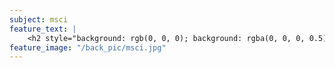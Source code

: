 ```yaml
---
subject: msci
feature_text: |
    <h2 style="background: rgb(0, 0, 0); background: rgba(0, 0, 0, 0.5); color: #f1f1f1; padding: 10px;">MSCI</h2>
feature_image: "/back_pic/msci.jpg"
---
```

